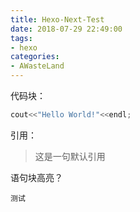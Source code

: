 ```yaml
---
title: Hexo-Next-Test
date: 2018-07-29 22:49:00
tags:
- hexo
categories:
- AWasteLand
---
```


代码块：

```c++
cout<<"Hello World!"<<endl;
```



引用：

> 这是一句默认引用



语句块高亮？

`测试`